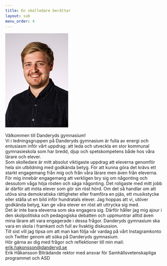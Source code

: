 ```yaml
---
title: En skolledare berättar
layout: sub
menu_order: 4
---
```

<img src="/assets/erikint.png" alt="erikint" width="200" height="300">

Välkommen till Danderyds gymnasium!
<br>
Vi i ledningsgruppen på Danderyds gymnasium är fulla av energi och entusiasm inför vårt uppdrag: att leda och utveckla en stor kommunal gymnasieskola som har bredd, djup och spetskompetens både hos våra lärare och elever.
<br>
Som skolledare är mitt absolut viktigaste uppdrag att eleverna genomför hela sin utbildning med godkända betyg. För att kunna göra det krävs ett starkt engagemang från mig och från våra lärare men även från eleverna. För mig innebär engagemang att verkligen bry sig om någonting och dessutom våga höja rösten och säga någonting. Det roligaste med mitt jobb är därför att möta elever som gör sin röst hörd. Om det så handlar om att utöva sina demokratiska rättigheter eller framföra en pjäs, ett musikstycke eller ställa ut en bild inför hundratals elever. Jag hoppas att vi, utöver godkända betyg, kan ge våra elever en röst att uttrycka sig med.
<br>
Det är inte bara eleverna som ska engagera sig. Därför håller jag mig ajour i den skolpolitiska och pedagogiska debatten och uppmuntrar alltid även mina lärare att vara engagerade i dessa frågor. Danderyds gymnasium ska vara en skola i framkant och full av livaktig diskussion.
<br>
Till sist vill jag tipsa om att man kan följa vår vardag på vårt Instagramkonto och Twitter genom att söka på Danderyds gymnasium.
<br>
Hör gärna av dig med frågor och reflektioner till min mail: [erik.hakonsson@danderyd.se](mailto:erik.hakonsson@danderyd.se)
<br>
Erik Håkansson
Biträdande rektor med ansvar för Samhällsvetenskapliga programmet och ASD
